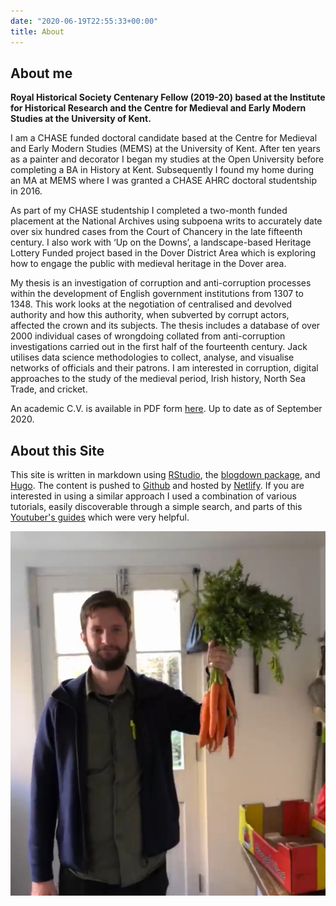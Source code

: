 ```yaml
---
date: "2020-06-19T22:55:33+00:00"
title: About
---
```


## About me
**Royal Historical Society Centenary Fellow (2019-20) based at the Institute for Historical Research and the Centre for Medieval and Early Modern Studies at the University of Kent.**

I am a CHASE funded doctoral candidate based at the Centre for Medieval and Early Modern Studies (MEMS) at the University of Kent. After ten years as a painter and decorator I began my studies at the Open University before completing a BA in History at Kent. Subsequently I found my home during an MA at MEMS where I was granted a CHASE AHRC doctoral studentship in 2016.

As part of my CHASE studentship I completed a two-month funded placement at the National Archives using subpoena writs to accurately date over six hundred cases from the Court of Chancery in the late fifteenth century. I also work with ‘Up on the Downs’, a landscape-based Heritage Lottery Funded project based in the Dover District Area which is exploring how to engage the public with medieval heritage in the Dover area. 

My thesis is an investigation of corruption and anti-corruption processes within the development of English government institutions from 1307 to 1348. This work looks at the negotiation of centralised and devolved authority and how this authority, when subverted by corrupt actors, affected the crown and its subjects. The thesis includes a database of over 2000 individual cases of wrongdoing collated from anti-corruption investigations carried out in the first half of the fourteenth century. Jack utilises data science methodologies to collect, analyse, and visualise networks of officials and their patrons. I am interested in corruption, digital approaches to the study of the medieval period, Irish history, North Sea Trade, and cricket. 

An academic C.V. is available in PDF form [here](Jack_Newman_CV.pdf). Up to date as of September 2020.

## About this Site
This site is written in markdown using [RStudio](https://rstudio.com/), the [blogdown package](https://bookdown.org/yihui/blogdown/), and [Hugo](https://gohugo.io/). The content is pushed to [Github](https://github.com/) and hosted by [Netlify](https://www.netlify.com/). If you are interested in using a similar approach I used a combination of various tutorials, easily discoverable through a simple search, and parts of this [Youtuber's guides](https://www.youtube.com/playlist?list=PL-Kz5P-mYdMgAJDmRJquyMHfdaIOD-3oj) which were very helpful.

![This is me](about.jpg)